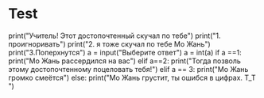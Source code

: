 # Test
print("Учитель! Этот достопочтенный скучал по тебе")
print("1. проигноривать")
print("2. я тоже скучал по тебе Мо Жань")
print("3.Поперхнутся")
a = input("Выберите ответ")
a = int(a)
if a ==1:
    print("Мо Жань рассердился на вас")
elif a==2:
    print("Тогда позволь этому достопочтенному поцеловать тебя!")
elif a == 3:
    print("Мо Жань громко смеётся")
else:
    print("Мо Жань грустит, ты ошибся в цифрах. Т_Т ")
